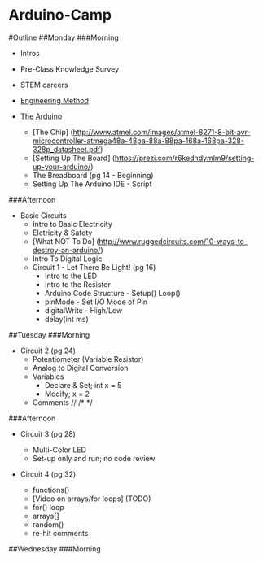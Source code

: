 Arduino-Camp
============

#Outline
##Monday
###Morning
- Intros
- Pre-Class Knowledge Survey
- STEM careers
- [Engineering Method](https://prezi.com/jdhol8z_zskh/engineering-method/ "Pressi")

- [The Arduino](https://www.youtube.com/watch?v=CqrQmQqpHXc "YouTube")
  - [The Chip] (http://www.atmel.com/images/atmel-8271-8-bit-avr-microcontroller-atmega48a-48pa-88a-88pa-168a-168pa-328-328p_datasheet.pdf)
  - [Setting Up The Board] (https://prezi.com/r6kedhdymlm9/setting-up-your-arduino/)
  - The Breadboard (pg 14 - Beginning)
  - Setting Up The Arduino IDE - Script

###Afternoon
- Basic Circuits
  - Intro to Basic Electricity
  - Eletricity  & Safety
  - [What NOT To Do] (http://www.ruggedcircuits.com/10-ways-to-destroy-an-arduino/)
  - Intro To Digital Logic
  - Circuit 1 - Let There Be Light! (pg 16)
    - Intro to the LED
    - Intro to the Resistor
    - Arduino Code Structure - Setup() Loop()
    - pinMode - Set I/O Mode of Pin
    - digitalWrite - High/Low
    - delay(int ms)

##Tuesday
###Morning
- Circuit 2 (pg 24)
  - Potentiometer (Variable Resistor)
  - Analog to Digital Conversion
  - Variables
    - Declare & Set; int x = 5
    - Modify; x = 2
  - Comments // /* */ 

###Afternoon
- Circuit 3 (pg 28)
  - Multi-Color LED
  - Set-up only and run; no code review

- Circuit 4 (pg 32)
  - functions()
  - [Video on arrays/for loops] (TODO)
  - for() loop
  - arrays[] 
  - random()
  - re-hit comments


##Wednesday
###Morning

